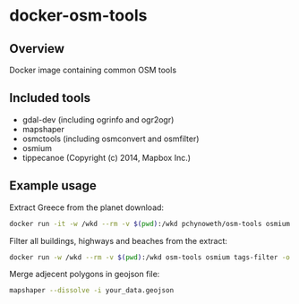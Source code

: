 # docker-osm-tools

## Overview

Docker image containing common OSM tools

## Included tools

* gdal-dev (including ogrinfo and ogr2ogr)
* mapshaper
* osmctools (including osmconvert and osmfilter)
* osmium
* tippecanoe (Copyright (c) 2014, Mapbox Inc.)

## Example usage

Extract Greece from the planet download:

```bash
docker run -it -w /wkd --rm -v $(pwd):/wkd pchynoweth/osm-tools osmium extract --bbox=17.682871,33.679590,30.404538,42.269466 -o greece.osm.pbf planet-latest.osm.pbf
```

Filter all buildings, highways and beaches from the extract:

```bash
docker run -w /wkd --rm -v $(pwd):/wkd osm-tools osmium tags-filter -o greece-filtered.osm.pbf greece.osm.pbf building highway natural=beach
```

Merge adjecent polygons in geojson file:

```bash
mapshaper --dissolve -i your_data.geojson
```
